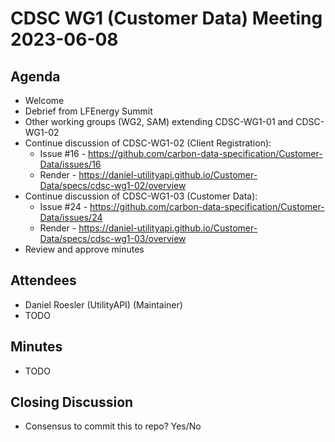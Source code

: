 # CDSC WG1 (Customer Data) Meeting 2023-06-08

## Agenda
* Welcome
* Debrief from LFEnergy Summit
* Other working groups (WG2, SAM) extending CDSC-WG1-01 and CDSC-WG1-02
* Continue discussion of CDSC-WG1-02 (Client Registration):
    * Issue #16 - https://github.com/carbon-data-specification/Customer-Data/issues/16
    * Render - https://daniel-utilityapi.github.io/Customer-Data/specs/cdsc-wg1-02/overview
* Continue discussion of CDSC-WG1-03 (Customer Data):
    * Issue #24 - https://github.com/carbon-data-specification/Customer-Data/issues/24
    * Render - https://daniel-utilityapi.github.io/Customer-Data/specs/cdsc-wg1-03/overview
* Review and approve minutes

## Attendees
* Daniel Roesler (UtilityAPI) (Maintainer)
* TODO

## Minutes
* TODO

## Closing Discussion
* Consensus to commit this to repo? Yes/No
